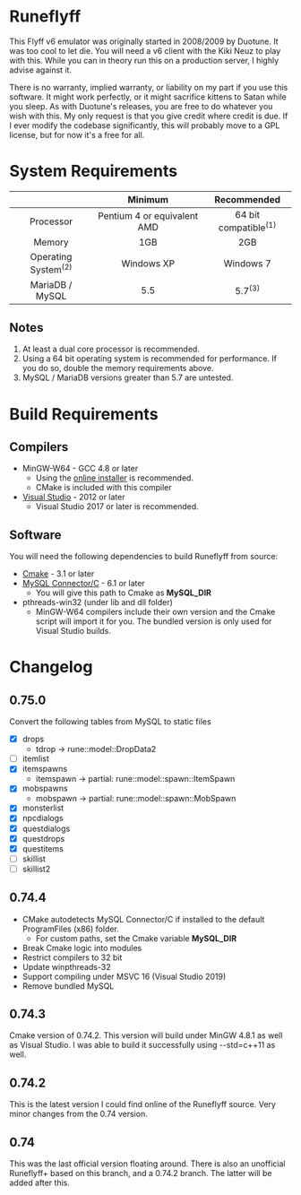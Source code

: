 # Runeflyff

This Flyff v6 emulator was originally started in 2008/2009 by Duotune. It was too cool to let die.
You will need a v6 client with the Kiki Neuz to play with this.
While you can in theory run this on a production server, I highly advise against it.

There is no warranty, implied warranty, or liability on my part if you use this software. It might
work perfectly, or it might sacrifice kittens to Satan while you sleep. As with Duotune's releases,
you are free to do whatever you wish with this. My only request is that you give credit where credit is
due. If I ever modify the codebase significantly, this will probably move to a GPL license, but for now 
it's a free for all.

System Requirements
===
|  |Minimum|Recommended|
|:---:|:---:|:---:|
|Processor|Pentium 4 or equivalent AMD|64 bit compatible<sup>(1)</sup>|
|Memory|1GB|2GB|
|Operating System<sup>(2)</sup>|Windows XP|Windows 7|
|MariaDB / MySQL|5.5|5.7<sup>(3)</sup>|

Notes
---
1. At least a dual core processor is recommended.
2. Using a 64 bit operating system is recommended for performance. If you do so, double the memory requirements above.
3. MySQL / MariaDB versions greater than 5.7 are untested.

Build Requirements
===
Compilers
---
* MinGW-W64 - GCC 4.8 or later 
    * Using the [online installer](https://sourceforge.net/projects/mingw-w64/files/Toolchains%20targetting%20Win32/Personal%20Builds/mingw-builds/installer/mingw-w64-install.exe) is recommended.
    * CMake is included with this compiler
* [Visual Studio](https://visualstudio.microsoft.com/downloads/) - 2012 or later
    * Visual Studio 2017 or later is recommended.

Software
---
You will need the following dependencies to build Runeflyff from source:
* [Cmake](https://cmake.org/download/) - 3.1 or later 
* [MySQL Connector/C](https://dev.mysql.com/downloads/connector/c/) - 6.1 or later
    * You will give this path to Cmake as **MySQL_DIR** 
* pthreads-win32 (under lib and dll folder)
    * MinGW-W64 compilers include their own version and the Cmake script will import it for you. The bundled version is only used for Visual Studio builds.

Changelog
===

0.75.0
---
Convert the following tables from MySQL to static files
- [x] drops
    - tdrop -> rune::model::DropData2
- [ ] itemlist
- [x] itemspawns
    - itemspawn -> partial: rune::model::spawn::ItemSpawn
- [x] mobspawns
    - mobspawn -> partial: rune::model::spawn::MobSpawn
- [x] monsterlist
- [x] npcdialogs
- [x] questdialogs
- [x] questdrops
- [x] questitems
- [ ] skillist
- [ ] skillist2

0.74.4
---
* CMake autodetects MySQL Connector/C if installed to the default ProgramFiles (x86) folder. 
    * For custom paths, set the Cmake variable **MySQL_DIR**
* Break Cmake logic into modules
* Restrict compilers to 32 bit
* Update winpthreads-32
* Support compiling under MSVC 16 (Visual Studio 2019)  
* Remove bundled MySQL  

0.74.3
---
Cmake version of 0.74.2. This version will build under MinGW 4.8.1 as well as Visual Studio. I was able to build it
successfully using --std=c++11 as well.

0.74.2
---
This is the latest version I could find online of the Runeflyff source. Very minor changes
from the 0.74 version.

0.74
---
This was the last official version floating around. There is also an unofficial Runeflyff+
based on this branch, and a 0.74.2 branch. The latter will be added after this.